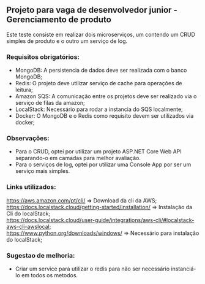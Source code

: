 ## Projeto para vaga de desenvolvedor junior - Gerenciamento de produto  

Este teste consiste em realizar dois microserviços, um contendo um CRUD simples de produto e o outro um serviço de log.  

### Requisitos obrigatórios:
- MongoDB: A persistencia de dados deve ser realizada com o banco MongoDB;
- Redis: O projeto deve utilizar serviço de cache para operações de leitura;
- Amazon SQS: A comunicação entre os projetos deve ser realizado via o serviço de filas da amazon;
- LocalStack: Necessário para rodar a instancia do SQS localmente;  
- Docker: O MongoDB e o Redis como requisito devem ser utilizados via docker;  

### Observações:
- Para o CRUD, optei por utilizar um projeto ASP.NET Core Web API separando-o em camadas para melhor avaliação.  
- Para o serviços de log, optei por utilizar uma Console App por ser um serviço mais simples.  
  
### Links utilizados:

https://aws.amazon.com/pt/cli/ => Download da cli da AWS;  
https://docs.localstack.cloud/getting-started/installation/ => Instalação da Cli do localStack;  
https://docs.localstack.cloud/user-guide/integrations/aws-cli/#localstack-aws-cli-awslocal;  
https://www.python.org/downloads/windows/  => Necessário para instalação do localStack;  

### Sugestao de melhoria:
- Criar um service para utilizar o redis para não ser necessário instanciá-lo em todos os metodos.  
